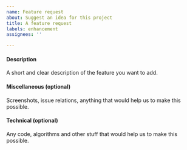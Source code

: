 ```yaml
---
name: Feature request
about: Suggest an idea for this project
title: A feature request
labels: enhancement
assignees: ''

---
```


#### Description
A short and clear description of the feature you want to add.  

#### Miscellaneous (optional)
Screenshots, issue relations, anything that would help us to make this possible.

#### Technical (optional)
Any code, algorithms and other stuff that would help us to make this possible.
